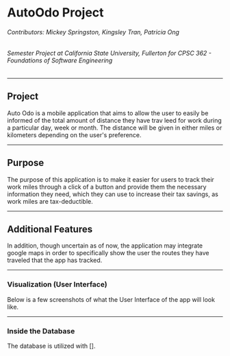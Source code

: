 # AutoOdo Project
###### Contributors: Mickey Springston, Kingsley Tran, Patricia Ong
###### Semester Project at California State University, Fullerton for CPSC 362 - Foundations of Software Engineering

---
## Project 
Auto Odo is a mobile application that aims to allow the user to easily be informed of the total amount of distance they have trav leed for work during a particular day, week or month. The distance will be given in either miles or kilometers depending on the user's preference. 

---
## Purpose
The purpose of this application is to make it easier for users to track their work miles through a click of a button and provide them the necessary information they need, which they can use to increase their tax savings, as work miles are tax-deductible.

---
## Additional Features 
In addition, though uncertain as of now, the application may integrate google maps in order to specifically show the user the routes they have traveled that the app has tracked.

---
### Visualization (User Interface)
Below is a few screenshots of what the User Interface of the app will look like.

---
### Inside the Database
The database is utilized with [].

